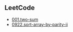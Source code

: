 ## LeetCode

- [001.two-sum](./two-sum/)
- [0922.sort-array-by-parity-ii](./0922.sort-array-by-parity-ii/)